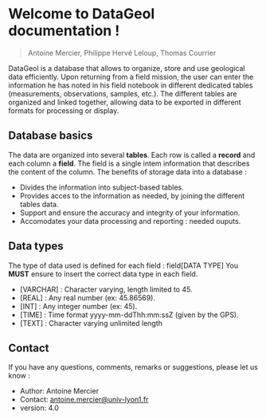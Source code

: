 Welcome to DataGeol documentation !
================================
> Antoine Mercier, Philippe Hervé Leloup, Thomas Courrier

DataGeol is a database that allows to organize, store and use geological data efficiently. Upon returning from a field mission, the user can enter the information he has noted in his field notebook in different dedicated tables (measurements, observations, samples, etc.). The different tables are organized and linked together, allowing data to be exported in different formats for processing or display.							
							
Database basics
----------------

The data are organized into several **tables**. Each row is called a **record** and each column a **field**. The field is a single intem information that describes the content of the column.
The benefits of storage data into a database : 

* Divides the information into subject-based tables. 
* Provides acces to the information as needed, by joining the different tables data. 
* Support and ensure the accuracy and integrity of your information.
* Accomodates your data processing and reporting : needed ouputs. 


Data types
---------

The type of data used is defined for each field : field[DATA TYPE]
You **MUST** ensure to insert the correct data type in each field.

- [VARCHAR] : Character varying, length limited to 45.
- [REAL] : Any real number (ex: 45.86569).
- [INT] : Any integer number (ex: 45).
- [TIME] : Time format yyyy-mm-ddThh:mm:ssZ (given by the GPS).
- [TEXT] : Character varying unlimited length



Contact
----------

If you have any questions, comments,  remarks or suggestions, please let us know : 

- Author:	Antoine Mercier
- Contact:	antoine.mercier@univ-lyon1.fr
- version:	4.0
